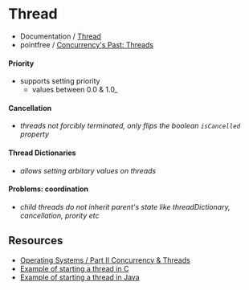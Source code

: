 # Thread
- Documentation / [Thread](https://developer.apple.com/documentation/foundation/thread)
- pointfree / [Concurrency's Past: Threads](https://www.pointfree.co/collections/concurrency/threads-queues-and-tasks/ep190-concurrency-s-past-threads)

#### Priority

- supports setting priority
  - values between 0.0 & 1.0_

#### Cancellation

- _threads not forcibly terminated, only flips the boolean `isCancelled` property_

#### Thread Dictionaries

- _allows setting arbitary values on threads_

#### Problems: coordination

- _child threads do not inherit parent's state like threadDictionary, cancellation, prority etc_

## Resources
- [Operating Systems / Part II Concurrency & Threads](https://github.com/mobiledge/operating-systems/blob/main/README.md#part-ii-concurrency--threads)
- [Example of starting a thread in C](https://claude.site/artifacts/c0bd23a8-274c-472e-9a6f-6b3136fd0896)
- [Example of starting a thread in Java](https://claude.site/artifacts/8295acab-819b-4f63-8b62-6469f38fb4eb)
